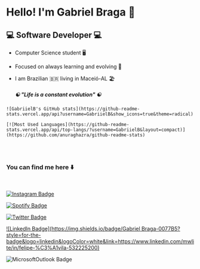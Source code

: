#  Hello! I'm Gabriel Braga :wave:



##  :computer: Software Developer :computer:

* Computer Science student :desktop_computer:

* Focused on always learning and evolving :book:

* I am Brazilian :brazil:  living in Maceió-AL :beach_umbrella: 

  #####  :yin_yang: "Life is a constant evolution" :yin_yang:

```
![GabriielB's GitHub stats](https://github-readme-stats.vercel.app/api?username=GabriielB&show_icons=true&theme=radical)
```

```
[![Most Used Languages](https://github-readme-stats.vercel.app/api/top-langs/?username=GabriielB&layout=compact)](https://github.com/anuraghazra/github-readme-stats)


```

<br>

###  You can find me here :arrow_down: 

<br>

[![Instagram Badge](https://img.shields.io/badge/-gabrielbraga____-9cf?style=for-the-badge&logo=instagram&logoColor=white&link=https://https://github.com/GabriielB)](https://www.instagram.com/gabrielbraga____/)

[![Spotify Badge](https://img.shields.io/badge/-darkfirebr14-brightgreen?style=for-the-badge&logo=Spotify&logoColor=161f16&link=https://github.com/GabriielB)](https://open.spotify.com/user/darkfirebr14?fbclid=IwAR0vLf9kXegU7iZNCy3IJ1S6vb3sJ6CRRXelpW5tDOG5trSUGZ8SK4-Yjfg)

[![Twitter Badge](https://img.shields.io/badge/@uGabrielB-1DA1F2?style=for-the-badge&logo=twitter&logoColor=white&link=https://twitter.com/GabriielB)](https://twitter.com/uGabrielB)

[![LinkedIn Badge](https://img.shields.io/badge/Gabriel Braga-0077B5?style=for-the-badge&logo=linkedin&logoColor=white&link=https://www.linkedin.com/mwlite/in/felipe-%C3%A1vila-532225200)](https://www.linkedin.com/in/gabriel-braga-918576207/)

![MicrosoftOutlook Badge](https://img.shields.io/badge/gabrielbraga1953@hotmail.com-0078D4?style=for-the-badge&logo=microsoft-outlook&logoColor=white&link=mailto:"gabrielbraga1953@hotmail.com")
